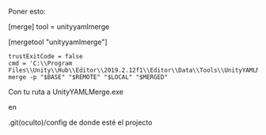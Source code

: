 Poner esto:

[merge]
    tool = unityyamlmerge

[mergetool "unityyamlmerge"]

    trustExitCode = false
    cmd = 'C:\\Program Files\\Unity\\Hub\\Editor\\2019.2.12f1\\Editor\\Data\\Tools\\UnityYAMLMerge.exe' merge -p "$BASE" "$REMOTE" "$LOCAL" "$MERGED"

Con tu ruta a UnityYAMLMerge.exe

en
 
 .git(oculto)/config de donde esté el projecto